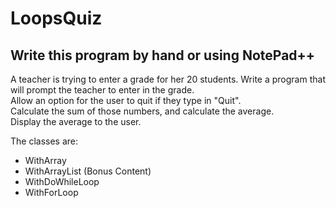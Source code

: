 # LoopsQuiz

## Write this program by hand or using NotePad++

A teacher is trying to enter a grade for her 20 students. 
Write a program that will prompt the teacher to enter in the grade.  
Allow an option for the user to quit if they type in "Quit".  
Calculate the sum of those numbers, and calculate the average.  
Display the average to the user.

The classes are:
- WithArray
- WithArrayList (Bonus Content)
- WithDoWhileLoop
- WithForLoop
